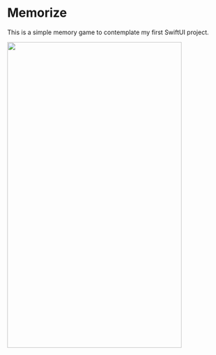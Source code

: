 # Memorize

This is a simple memory game to contemplate my first SwiftUI project.

<img src="https://user-images.githubusercontent.com/32423942/121911859-7ddc0080-cd06-11eb-9d69-2fb17d621d37.gif" width="400" height="700"/>


